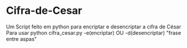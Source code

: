 # Cifra-de-Cesar
Um Script feito em python para encriptar e desencriptar a cifra de César
Para usar python cifra_cesar.py -e(encriptar) OU -d(desencriptar) "frase entre aspas"
